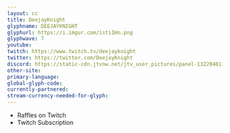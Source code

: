 ```yaml
---
layout: cc
title: DeejayKnight
glyphname: DEEJAYKNIGHT
glyphurl: https://i.imgur.com/isti1Hn.png
glyphwave: 7
youtube: 
twitch: https://www.twitch.tv/deejayknight
twitter: https://twitter.com/DeejayKnight
discord: https://static-cdn.jtvnw.net/jtv_user_pictures/panel-13220401-image-f74be6d4f37c434d-320.jpeg
other-site: 
primary-language: 
global-glyph-code: 
currently-partnered: 
stream-currency-needed-for-glyph: 
---
```

* Raffles on Twitch
* Twitch Subscription
